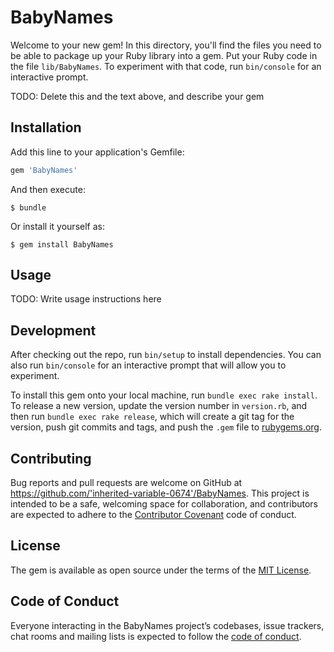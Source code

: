# BabyNames

Welcome to your new gem! In this directory, you'll find the files you need to be able to package up your Ruby library into a gem. Put your Ruby code in the file `lib/BabyNames`. To experiment with that code, run `bin/console` for an interactive prompt.

TODO: Delete this and the text above, and describe your gem

## Installation

Add this line to your application's Gemfile:

```ruby
gem 'BabyNames'
```

And then execute:

    $ bundle

Or install it yourself as:

    $ gem install BabyNames

## Usage

TODO: Write usage instructions here

## Development

After checking out the repo, run `bin/setup` to install dependencies. You can also run `bin/console` for an interactive prompt that will allow you to experiment.

To install this gem onto your local machine, run `bundle exec rake install`. To release a new version, update the version number in `version.rb`, and then run `bundle exec rake release`, which will create a git tag for the version, push git commits and tags, and push the `.gem` file to [rubygems.org](https://rubygems.org).

## Contributing

Bug reports and pull requests are welcome on GitHub at https://github.com/'inherited-variable-0674'/BabyNames. This project is intended to be a safe, welcoming space for collaboration, and contributors are expected to adhere to the [Contributor Covenant](http://contributor-covenant.org) code of conduct.

## License

The gem is available as open source under the terms of the [MIT License](https://opensource.org/licenses/MIT).

## Code of Conduct

Everyone interacting in the BabyNames project’s codebases, issue trackers, chat rooms and mailing lists is expected to follow the [code of conduct](https://github.com/'inherited-variable-0674'/BabyNames/blob/master/CODE_OF_CONDUCT.md).
